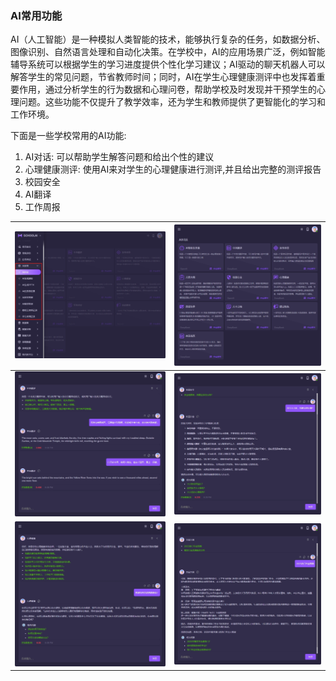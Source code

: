 ### AI常用功能

AI（人工智能）是一种模拟人类智能的技术，能够执行复杂的任务，如数据分析、图像识别、自然语言处理和自动化决策。在学校中，AI的应用场景广泛，例如智能辅导系统可以根据学生的学习进度提供个性化学习建议；AI驱动的聊天机器人可以解答学生的常见问题，节省教师时间；同时，AI在学生心理健康测评中也发挥着重要作用，通过分析学生的行为数据和心理问卷，帮助学校及时发现并干预学生的心理问题。这些功能不仅提升了教学效率，还为学生和教师提供了更智能化的学习和工作环境。

下面是一些学校常用的AI功能:

1. AI对话: 可以帮助学生解答问题和给出个性的建议
2. 心理健康测评: 使用AI来对学生的心理健康进行测评,并且给出完整的测评报告
3. 校园安全
4. AI翻译
5. 工作周报

| <img src="./images/AIChat-00.png" > | <img src="./images/AIChat-01.png" > |
|------------------------------------------|------------------------------------------|
| <img src="./images/AIChat-10.png" > | <img src="./images/AIChat-12.png" > |
| <img src="./images/AIChat-13.png" > | <img src="./images/AIChat-14.png" > |
